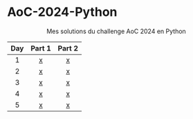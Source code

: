 # AoC-2024-Python

<div align="center">

<p> Mes solutions du challenge AoC 2024 en Python </p>

| Day | Part 1 | Part 2 |
|:--------:|:--------:|:--------:|
| 1  | [x](d1p1.py) | [x](d1p2.py) |
| 2  | [x](d2p1.py) | [x](d2p2.py) |
| 3  | [x](d3p1.py) | [x](d3p2.py) |
| 4  | [x](d4p1.py) | [x](d4p2.py) |
| 5  | [x](d5p1.py) | [x](d5p2.py) |

</div>
